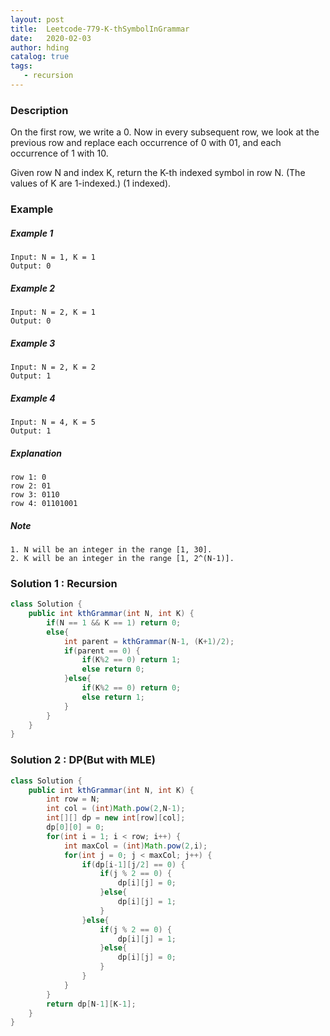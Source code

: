 ```yaml
---
layout: post
title:  Leetcode-779-K-thSymbolInGrammar
date:   2020-02-03
author: hding
catalog: true
tags:
   - recursion
---
```

### Description
On the first row, we write a 0. Now in every subsequent row, we look at the previous row and replace each occurrence of 0 with 01, and each occurrence of 1 with 10.

Given row N and index K, return the K-th indexed symbol in row N. (The values of K are 1-indexed.) (1 indexed).

### Example
##### Example 1
```
Input: N = 1, K = 1
Output: 0
```

##### Example 2
```
Input: N = 2, K = 1
Output: 0
```

##### Example 3
```
Input: N = 2, K = 2
Output: 1
```

##### Example 4
```
Input: N = 4, K = 5
Output: 1
```


##### Explanation
```
row 1: 0
row 2: 01
row 3: 0110
row 4: 01101001
```


##### Note
```
1. N will be an integer in the range [1, 30].
2. K will be an integer in the range [1, 2^(N-1)].
```

### Solution 1 : Recursion
```java
class Solution {
    public int kthGrammar(int N, int K) {
        if(N == 1 && K == 1) return 0;
        else{
            int parent = kthGrammar(N-1, (K+1)/2);
            if(parent == 0) {
                if(K%2 == 0) return 1;
                else return 0;
            }else{
                if(K%2 == 0) return 0;
                else return 1;
            }
        }
    }
}
```


### Solution 2 : DP(But with MLE)
```java
class Solution {
    public int kthGrammar(int N, int K) {
        int row = N;
        int col = (int)Math.pow(2,N-1);
        int[][] dp = new int[row][col];
        dp[0][0] = 0;
        for(int i = 1; i < row; i++) {
            int maxCol = (int)Math.pow(2,i);
            for(int j = 0; j < maxCol; j++) {
                if(dp[i-1][j/2] == 0) {
                    if(j % 2 == 0) {
                        dp[i][j] = 0;
                    }else{
                        dp[i][j] = 1;
                    }
                }else{
                    if(j % 2 == 0) {
                        dp[i][j] = 1;
                    }else{
                        dp[i][j] = 0;
                    }
                }
            }
        }
        return dp[N-1][K-1];
    }
}
```




























